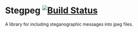 Stegpeg [![Build Status](https://travis-ci.org/gekola/Stegpeg.svg)](https://travis-ci.org/gekola/Stegpeg)
=======

A library for including steganographic messages into jpeg files.
